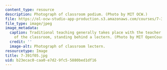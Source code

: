 ```yaml
---
content_type: resource
description: Photograph of classroom podium. (Photo by MIT OCW.)
file: https://ol-ocw-studio-app-production.s3.amazonaws.com/courses/7-391-concept-centered-teaching-fall-2005/b23ecac0caa0e7d29fc55880bed1df16_7-391f05.jpg
file_type: image/jpeg
image_metadata:
  caption: Traditional teaching generally takes place with the teacher at the front
    of the classroom, standing behind a lectern. (Photo by MIT OpenCourseWare.)
  credit: ''
  image-alt: Photograph of classroom lectern.
resourcetype: Image
title: 7-391f05.jpg
uid: b23ecac0-caa0-e7d2-9fc5-5880bed1df16
---
```


